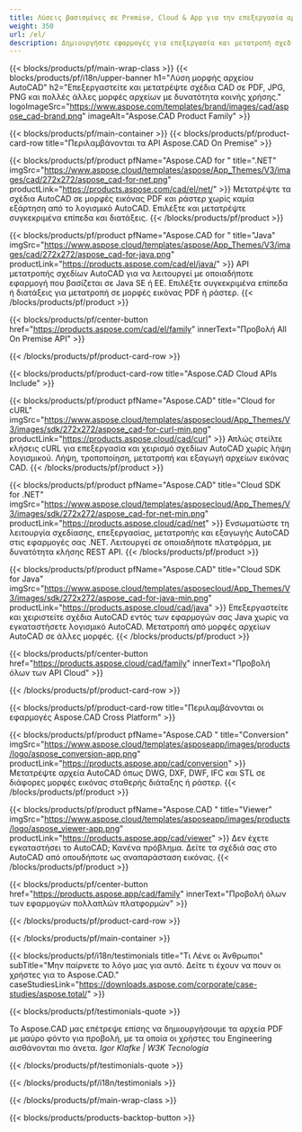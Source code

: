 ```yaml
---
title: Λύσεις βασισμένες σε Premise, Cloud & App για την επεξεργασία αρχείων AutoCAD 
weight: 350
url: /el/
description: Δημιουργήστε εφαρμογές για επεξεργασία και μετατροπή σχεδίων AutoCAD μέσω On Premise API ή SDK που βασίζονται σε Cloud. Χρησιμοποιήστε εφαρμογές πολλαπλών πλατφορμών για απόδοση ή μετατροπή αρχείων AutoCAD.
---
```


{{< blocks/products/pf/main-wrap-class >}}
{{< blocks/products/pf/i18n/upper-banner h1="Λύση μορφής αρχείου AutoCAD" h2="Επεξεργαστείτε και μετατρέψτε σχέδια CAD σε PDF, JPG, PNG και πολλές άλλες μορφές αρχείων με δυνατότητα κοινής χρήσης." logoImageSrc="https://www.aspose.com/templates/brand/images/cad/aspose_cad-brand.png" imageAlt="Aspose.CAD Product Family" >}}

{{< blocks/products/pf/main-container >}}
{{< blocks/products/pf/product-card-row title="Περιλαμβάνονται τα API Aspose.CAD On Premise" >}}

{{< blocks/products/pf/product pfName="Aspose.CAD for " title=".NET" imgSrc="https://www.aspose.cloud/templates/aspose/App_Themes/V3/images/cad/272x272/aspose_cad-for-net.png" productLink="https://products.aspose.com/cad/el/net/" >}}
Μετατρέψτε τα σχέδια AutoCAD σε μορφές εικόνας PDF και ράστερ χωρίς καμία εξάρτηση από το λογισμικό AutoCAD. Επιλέξτε και μετατρέψτε συγκεκριμένα επίπεδα και διατάξεις.
{{< /blocks/products/pf/product >}}

{{< blocks/products/pf/product pfName="Aspose.CAD for " title="Java" imgSrc="https://www.aspose.cloud/templates/aspose/App_Themes/V3/images/cad/272x272/aspose_cad-for-java.png" productLink="https://products.aspose.com/cad/el/java/" >}}
API μετατροπής σχεδίων AutoCAD για να λειτουργεί με οποιαδήποτε εφαρμογή που βασίζεται σε Java SE ή EE. Επιλέξτε συγκεκριμένα επίπεδα ή διατάξεις για μετατροπή σε μορφές εικόνας PDF ή ράστερ.
{{< /blocks/products/pf/product >}}

{{< blocks/products/pf/center-button href="https://products.aspose.com/cad/el/family" innerText="Προβολή All On Premise API" >}}

{{< /blocks/products/pf/product-card-row >}}

{{< blocks/products/pf/product-card-row title="Aspose.CAD Cloud APIs Include" >}}

{{< blocks/products/pf/product pfName="Aspose.CAD" title="Cloud for cURL" imgSrc="https://www.aspose.cloud/templates/asposecloud/App_Themes/V3/images/sdk/272x272/aspose_cad-for-curl-min.png" productLink="https://products.aspose.cloud/cad/curl" >}}
Απλώς στείλτε κλήσεις cURL για επεξεργασία και χειρισμό σχεδίων AutoCAD χωρίς λήψη λογισμικού. Λήψη, τροποποίηση, μετατροπή και εξαγωγή αρχείων εικόνας CAD.
{{< /blocks/products/pf/product >}}

{{< blocks/products/pf/product pfName="Aspose.CAD" title="Cloud SDK for .NET" imgSrc="https://www.aspose.cloud/templates/asposecloud/App_Themes/V3/images/sdk/272x272/aspose_cad-for-net-min.png" productLink="https://products.aspose.cloud/cad/net" >}}
Ενσωματώστε τη λειτουργία σχεδίασης, επεξεργασίας, μετατροπής και εξαγωγής AutoCAD στις εφαρμογές σας .NET. Λειτουργεί σε οποιαδήποτε πλατφόρμα, με δυνατότητα κλήσης REST API.
{{< /blocks/products/pf/product >}}

{{< blocks/products/pf/product pfName="Aspose.CAD" title="Cloud SDK for Java" imgSrc="https://www.aspose.cloud/templates/asposecloud/App_Themes/V3/images/sdk/272x272/aspose_cad-for-java-min.png" productLink="https://products.aspose.cloud/cad/java" >}}
Επεξεργαστείτε και χειριστείτε σχέδια AutoCAD εντός των εφαρμογών σας Java χωρίς να εγκαταστήσετε λογισμικό AutoCAD. Μετατροπή από μορφές αρχείων AutoCAD σε άλλες μορφές.
{{< /blocks/products/pf/product >}}

{{< blocks/products/pf/center-button href="https://products.aspose.cloud/cad/family" innerText="Προβολή όλων των API Cloud" >}}

{{< /blocks/products/pf/product-card-row >}}

{{< blocks/products/pf/product-card-row title="Περιλαμβάνονται οι εφαρμογές Aspose.CAD Cross Platform" >}}

{{< blocks/products/pf/product pfName="Aspose.CAD " title="Conversion" imgSrc="https://www.aspose.cloud/templates/asposeapp/images/products/logo/aspose_conversion-app.png" productLink="https://products.aspose.app/cad/conversion" >}}
Μετατρέψτε αρχεία AutoCAD όπως DWG, DXF, DWF, IFC και STL σε διάφορες μορφές εικόνας σταθερής διάταξης ή ράστερ.
{{< /blocks/products/pf/product >}}

{{< blocks/products/pf/product pfName="Aspose.CAD " title="Viewer" imgSrc="https://www.aspose.cloud/templates/asposeapp/images/products/logo/aspose_viewer-app.png" productLink="https://products.aspose.app/cad/viewer" >}}
Δεν έχετε εγκαταστήσει το AutoCAD; Κανένα πρόβλημα. Δείτε τα σχέδιά σας στο AutoCAD από οπουδήποτε ως αναπαράσταση εικόνας. 
{{< /blocks/products/pf/product >}}

{{< blocks/products/pf/center-button href="https://products.aspose.app/cad/family" innerText="Προβολή όλων των εφαρμογών πολλαπλών πλατφορμών" >}}

{{< /blocks/products/pf/product-card-row >}}

{{< /blocks/products/pf/main-container >}}

{{< blocks/products/pf/i18n/testimonials title="Τι Λένε οι Άνθρωποι" subTitle="Μην παίρνετε το λόγο μας για αυτό. Δείτε τι έχουν να πουν οι χρήστες για το Aspose.CAD." caseStudiesLink="https://downloads.aspose.com/corporate/case-studies/aspose.total/" >}}

{{< blocks/products/pf/testimonials-quote >}}
<p class="first">
 Το Aspose.CAD μας επέτρεψε επίσης να δημιουργήσουμε τα αρχεία PDF με μαύρο φόντο για προβολή, με τα οποία οι χρήστες του Engineering αισθάνονται πιο άνετα.
 <em>
  Igor Klafke | W3K Tecnologia
 </em>
</p>

{{< /blocks/products/pf/testimonials-quote >}}

{{< /blocks/products/pf/i18n/testimonials >}}

{{< /blocks/products/pf/main-wrap-class >}}

{{< blocks/products/products-backtop-button >}}
